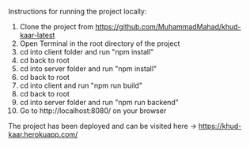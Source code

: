 Instructions for running the project locally:
1) Clone the project from https://github.com/MuhammadMahad/khud-kaar-latest
2) Open Terminal in the root directory of the project
3) cd into client folder and run "npm install"
4) cd back to root
5) cd into server folder and run "npm install"
6) cd back to root
7) cd into client and run "npm run build"
8) cd back to root
9) cd into server folder and run "npm run backend"
10) Go to http://localhost:8080/ on your browser

The project has been deployed and can be visited here -> https://khud-kaar.herokuapp.com/
